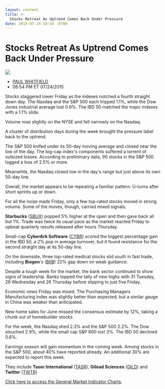 ```yaml
---
layout: content
title: >-
  Stocks Retreat As Uptrend Comes Back Under Pressure
date: 2015-07-24 18:54 -0700
---
```



Stocks Retreat As Uptrend Comes Back Under Pressure
====================================================


![](https://www.investors.com/wp-content/uploads/ibd-migrated-images/MPv_150727_635733491509029976.png)

* [PAUL WHITFIELD](https://www.investors.com/author/whitfieldp/ "Posts by PAUL WHITFIELD")
* 06:54 PM ET 07/24/2015





Stocks staggered lower Friday as the indexes notched a fourth straight down day. The Nasdaq and the S&P 500 each tripped 1.1%, while the Dow Jones industrial average lost 0.9%. The IBD 50 matched the major indexes with a 1.1% slide.


Volume rose slightly on the NYSE and fell narrowly on the Nasdaq.


A cluster of distribution days during the week brought the pressure label back to the uptrend.


The S&P 500 knifed under its 50-day moving average and closed near the low of the day. The big-cap index's components suffered a torrent of outsized losses. According to preliminary data, 90 stocks in the S&P 500 logged a loss of 2.5% or more.


Meanwhile, the Nasdaq closed low in the day's range but just above its own 50-day line.


Overall, the market appears to be repeating a familiar pattern: U-turns after short sprints up or down.


For all the noise made Friday, only a few top-rated stocks moved in strong volume. Some of the moves, though, carried mixed signals.


**Starbucks** ([SBUX](https://research.investors.com/quote.aspx?symbol=SBUX)) popped 5% higher at the open and then gave back all but 1%. Trade was twice its usual pace as the market reacted Friday to upbeat quarterly results released after hours Thursday.


Small-cap **CyberArk Software** ([CYBR](https://research.investors.com/quote.aspx?symbol=CYBR)) scored the biggest percentage gain in the IBD 50, a 2% pop in average turnover, but it found resistance for the second straight day at its 50-day line.


On the downside, three top-rated medical stocks slid south in fast trade, including **Biogen**'s ([BIIB](https://research.investors.com/quote.aspx?symbol=BIIB)) 22% gap down on weak guidance.


Despite a tough week for the market, the bank sector continued to show signs of leadership. Banks topped the tally of new highs with 31 Tuesday, 29 Wednesday and 26 Thursday before slipping to just five Friday.


Economic news Friday was mixed. The Purchasing Managers Manufacturing Index was slightly better than expected, but a similar gauge in China was weaker than anticipated.


New home sales for June missed the consensus estimate by 12%, taking a chunk out of homebuilder stocks.


For the week, the Nasdaq shed 2.3% and the S&P 500 2.2%. The Dow slouched 2.9%, while the small cap S&P 600 lost 3%. The IBD 50 declined 0.6%.


Earnings season will gain momentum in the coming week. Among stocks in the S&P 500, about 40% have reported already. An additional 30% are expected to report this week.


They include **Taser International** ([TASR](https://research.investors.com/quote.aspx?symbol=TASR)), **Gilead Sciences** ([GILD](https://research.investors.com/quote.aspx?symbol=GILD)) and **Twitter** ([TWTR](https://research.investors.com/quote.aspx?symbol=TWTR)).


[Click here to access the General Market Indicator Charts](https://www.investors.com/pdf/GMI_072715.pdf).




